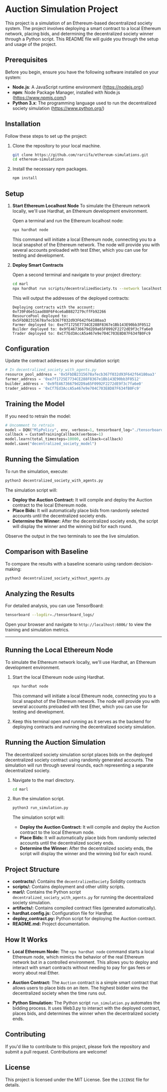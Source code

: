 # Auction Simulation Project

This project is a simulation of an Ethereum-based decentralized society system. The project involves deploying a smart contract to a local Ethereum network, placing bids, and determining the decentralized society winner through a Python script. This README file will guide you through the setup and usage of the project.

## Prerequisites

Before you begin, ensure you have the following software installed on your system:

- **Node.js**: A JavaScript runtime environment (https://nodejs.org/)
- **npm**: Node Package Manager, installed with Node.js (https://www.npmjs.com/)
- **Python 3.x**: The programming language used to run the decentralized society simulation (https://www.python.org/)

## Installation

Follow these steps to set up the project:

1. Clone the repository to your local machine.

   ```bash
   git clone https://github.com/rarcifa/ethereum-simulations.git
   cd ethereum-simulations
   ```

2. Install the necessary npm packages.

   ```bash
   npm install
   ```

## Setup

1. **Start Ethereum Localhost Node**
   To simulate the Ethereum network locally, we'll use Hardhat, an Ethereum development environment.

   Open a terminal and run the Ethereum localhost node:

   ```bash
   npx hardhat node
   ```

   This command will initiate a local Ethereum node, connecting you to a local snapshot of the Ethereum network. The node will provide you with several accounts preloaded with test Ether, which you can use for testing and development.

2. **Deploy Smart Contracts**

   Open a second terminal and navigate to your project directory:

   ```bash
   cd marl
   npx hardhat run scripts/decentralizedSociety.ts --network localhost
   ```

   This will output the addresses of the deployed contracts:

   ```
   Deploying contracts with the account: 0xf39Fd6e51aad88F6F4ce6aB8827279cffFb92266
   ResourcePool deployed to: 0x5FbDB2315678afecb367f032d93F642f64180aa3
   Farmer deployed to: 0xe7f1725E7734CE288F8367e1Bb143E90bb3F0512
   Builder deployed to: 0x9fE46736679d2D9a65F0992F2272dE9f3c7fa6e0
   Trader deployed to: 0xCf7Ed3AccA5a467e9e704C703E8D87F634fB0Fc9
   ```

## Configuration

Update the contract addresses in your simulation script:

```python
# In decentralized_society_with_agents.py
resource_pool_address = '0x5FbDB2315678afecb367f032d93F642f64180aa3'
farmer_address = '0xe7f1725E7734CE288F8367e1Bb143E90bb3F0512'
builder_address = '0x9fE46736679d2D9a65F0992F2272dE9f3c7fa6e0'
trader_address = '0xCf7Ed3AccA5a467e9e704C703E8D87F634fB0Fc9'
```

## Training the Model

If you need to retrain the model:

```python
# Uncomment to retrain
model = DQN("MlpPolicy", env, verbose=1, tensorboard_log="./tensorboard_logs/")
callback = CustomTrainingCallback(verbose=1)
model.learn(total_timesteps=10000, callback=callback)
model.save("decentralized_society_model")
```

## Running the Simulation

To run the simulation, execute:

```bash
python3 decentralized_society_with_agents.py
```

The simulation script will:

- **Deploy the Auction Contract:** It will compile and deploy the Auction contract to the local Ethereum node.
- **Place Bids:** It will automatically place bids from randomly selected accounts until the decentralized society ends.
- **Determine the Winner:** After the decentralized society ends, the script will display the winner and the winning bid for each round.

Observe the output in the two terminals to see the live simulation.

## Comparison with Baseline

To compare the results with a baseline scenario using random decision-making:

```bash
python3 decentralized_society_without_agents.py
```

## Analyzing the Results

For detailed analysis, you can use TensorBoard:

```bash
tensorboard --logdir=./tensorboard_logs/
```

Open your browser and navigate to `http://localhost:6006/` to view the training and simulation metrics.

---

## Running the Local Ethereum Node

To simulate the Ethereum network locally, we'll use Hardhat, an Ethereum development environment.

1. Start the local Ethereum node using Hardhat.

   ```bash
   npx hardhat node
   ```

   This command will initiate a local Ethereum node, connecting you to a local snapshot of the Ethereum network. The node will provide you with several accounts preloaded with test Ether, which you can use for testing and development.

2. Keep this terminal open and running as it serves as the backend for deploying contracts and running the decentralized society simulation.

## Running the Auction Simulation

The decentralized society simulation script places bids on the deployed decentralized society contract using randomly generated accounts. The simulation will run through several rounds, each representing a separate decentralized society.

1. Navigate to the marl directory.

   ```bash
   cd marl
   ```

2. Run the simulation script.

   ```bash
   python3 run_simulation.py
   ```

   The simulation script will:

   - **Deploy the Auction Contract:** It will compile and deploy the Auction contract to the local Ethereum node.
   - **Place Bids:** It will automatically place bids from randomly selected accounts until the decentralized society ends.
   - **Determine the Winner:** After the decentralized society ends, the script will display the winner and the winning bid for each round.

## Project Structure

- **contracts/:** Contains the `decentralizedSociety` Solidity contracts
- **scripts/:** Contains deployment and other utility scripts.
- **marl/:** Contains the Python script `decentralized_society_with_agents.py` for running the decentralized society simulation.
- **artifacts/:** Contains compiled contract files (generated automatically).
- **hardhat.config.js:** Configuration file for Hardhat.
- **deploy_contract.py:** Python script for deploying the Auction contract.
- **README.md:** Project documentation.

## How It Works

- **Local Ethereum Node:** The `npx hardhat node` command starts a local Ethereum node, which mimics the behavior of the real Ethereum network but in a controlled environment. This allows you to deploy and interact with smart contracts without needing to pay for gas fees or worry about real Ether.

- **Auction Contract:** The `Auction` contract is a simple smart contract that allows users to place bids on an item. The highest bidder wins the decentralized society when the time runs out.

- **Python Simulation:** The Python script `run_simulation.py` automates the bidding process. It uses Web3.py to interact with the deployed contract, places bids, and determines the winner when the decentralized society ends.

## Contributing

If you'd like to contribute to this project, please fork the repository and submit a pull request. Contributions are welcome!

## License

This project is licensed under the MIT License. See the `LICENSE` file for details.

